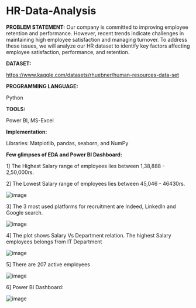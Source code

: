 # HR-Data-Analysis
**PROBLEM STATEMENT:**
Our company is committed to improving employee retention and performance. However, recent trends indicate challenges in maintaining high employee satisfaction and managing turnover. To address these issues, we will analyze our HR dataset to identify key factors affecting employee satisfaction, performance, and retention.

**DATASET:**

https://www.kaggle.com/datasets/rhuebner/human-resources-data-set

**PROGRAMMING LANGUAGE:**

Python

**TOOLS:**

Power BI, MS-Excel

**Implementation:**

Libraries: Matplotlib, pandas, seaborn, and NumPy

**Few glimpses of EDA and Power BI Dashboard:**

1] The Highest Salary range of employees lies between 1,38,888 - 2,50,000rs.

2] The Lowest Salary range of employees lies between 45,046 - 46430rs. 

![image](https://github.com/Vaishnavi-Gadhe/HR-Data-Analysis/assets/151201164/368575c5-81e1-4257-9415-5afd9097c638)



3] The 3 most used platforms for recruitment are Indeed, LinkedIn and Google search.

![image](https://github.com/Vaishnavi-Gadhe/HR-Data-Analysis/assets/151201164/2d727757-6ead-47e0-944d-facc0ae398f8)


4] The plot shows Salary Vs Department relation. The highest Salary employees belongs from IT Department

![image](https://github.com/Vaishnavi-Gadhe/HR-Data-Analysis/assets/151201164/7986de85-6da8-4ba8-bfd8-df74982c2b98)

5] There are 207 active employees

![image](https://github.com/Vaishnavi-Gadhe/HR-Data-Analysis/assets/151201164/68d06d0d-e3bb-4ff3-bca5-454e826214da)


6] Power BI Dashboard:

![image](https://github.com/Vaishnavi-Gadhe/HR-Data-Analysis/assets/151201164/6961c7a4-6984-4941-be16-aedaccfbf98e)




